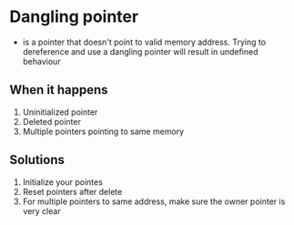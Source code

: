 # Dangling pointer
 * is a pointer that doesn't point to valid memory address. Trying to dereference and use a dangling pointer will result in undefined behaviour
## When it happens
 1. Uninitialized pointer
 2. Deleted pointer
 3. Multiple pointers pointing to same memory

## Solutions
 1. Initialize your pointes
 2. Reset pointers after delete
 3. For multiple pointers to same address, make sure the owner pointer is very clear